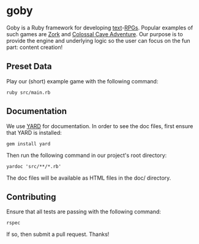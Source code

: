 # goby

Goby is a Ruby framework for developing [text](https://en.wikipedia.org/wiki/Text-based_game)-[RPGs](https://en.wikipedia.org/wiki/Role-playing_game). Popular examples of such games are [Zork](https://en.wikipedia.org/wiki/Zork) and [Colossal Cave Adventure](https://en.wikipedia.org/wiki/Colossal_Cave_Adventure). Our purpose is to provide the engine and underlying logic so the user can focus on the fun part: content creation!

## Preset Data

Play our (short) example game with the following command:

```ruby src/main.rb```

## Documentation

We use [YARD](https://github.com/lsegal/yard) for documentation. In order to see the doc files, first ensure that YARD is installed:

```gem install yard```

Then run the following command in our project's root directory:

```yardoc 'src/**/*.rb'```

The doc files will be available as HTML files in the doc/ directory.

## Contributing

Ensure that all tests are passing with the following command:

```rspec ```

If so, then submit a pull request. Thanks!


